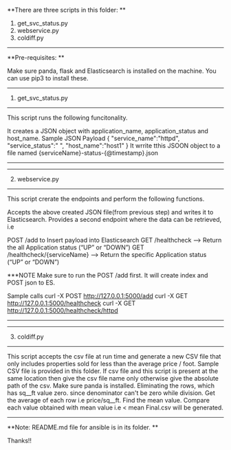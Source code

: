 **There are three scripts in this folder: 
**
1) get_svc_status.py
2) webservice.py
3) coldiff.py
------------------------------

**Pre-requisites:
**

Make sure panda, flask and Elasticsearch is installed on the machine. You can use pip3 to install these.

---------------------
1) get_svc_status.py 
---------------------

This script runs the following funcitonality.
 
It creates a JSON object with application_name, application_status and host_name.
Sample JSON Payload
{
   "service_name":"httpd",
   "service_status":"	",
   "host_name":"host1"
}
It wrrite tthis JSOON object to a file named {serviceName}-status-{@timestamp}.json

-------------------------------------------------------------------------

----------------
2) webservice.py 
------------------
This script crerate the endpoints and perform the following functions.

Accepts the above created JSON file(from previous step) and writes it to Elasticsearch.
Provides a second endpoint where the data can be retrieved, i.e

POST /add to Insert payload into Elasticsearch
GET /healthcheck -->  Return the all Application status (“UP” or “DOWN”)
GET /healthcheck/{serviceName} -->  Return the specific Application status (“UP” or “DOWN”)

***NOTE
Make sure to run the POST /add first. It will create index and POST json to ES.


Sample calls
curl -X POST http://127.0.0.1:5000/add
curl -X GET http://127.0.0.1:5000/healthcheck
curl -X GET http://127.0.0.1:5000/healthcheck/httpd

---------------------------------------------------------------------------------------

--------------
3) coldiff.py 
---------------

This script accepts the csv file at run time and generate a new CSV file that only includes properties sold for less than the average price / foot.
Sample CSV file is provided in this folder.
If csv file and this script is present at the same location then give the csv file name only otherwise give the absolute path of the csv.
Make sure panda is installed.
Eliminating the rows, which has sq__ft value zero. since denominator can't be zero while division.
Get the average of each row i.e price/sq__ft.
Find the mean value.
Compare each value obtained with mean value i.e < mean
Final.csv will be generated.

---------------------------------------------------------------------------------------

**Note: README.md file for ansible is in its folder. 
**

Thanks!!


